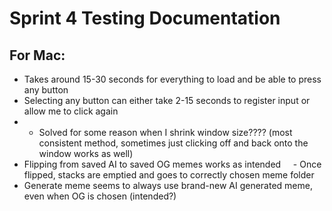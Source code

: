 # Sprint 4 Testing Documentation
## For Mac:
- Takes around 15-30 seconds for everything to load and be able to press any button
- Selecting any button can either take 2-15 seconds to register input or allow me to click again
- - Solved for some reason when I shrink window size???? (most consistent method, sometimes just clicking off and back onto the window works as well)
- Flipping from saved AI to saved OG memes works as intended
&nbsp; &nbsp; - Once flipped, stacks are emptied and goes to correctly chosen meme folder
- Generate meme seems to always use brand-new AI generated meme, even when OG is chosen (intended?)
